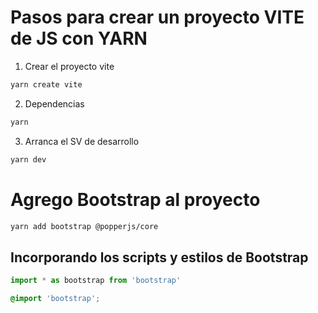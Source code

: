 # Pasos para crear un proyecto VITE de JS con YARN


1. Crear el proyecto vite
```sh
yarn create vite
```

2. Dependencias
```sh
yarn
```

3. Arranca el SV de desarrollo
```sh
yarn dev
```

# Agrego Bootstrap al proyecto

```sh
yarn add bootstrap @popperjs/core
```

## Incorporando los scripts y estilos de Bootstrap
```main.js
import * as bootstrap from 'bootstrap'
```

```style.css
@import 'bootstrap';
```